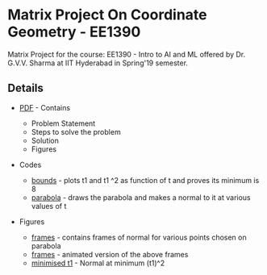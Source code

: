 # Matrix Project On Coordinate Geometry - EE1390

Matrix Project for the course: EE1390 - Intro to AI and ML offered by Dr. G.V.V. Sharma at IIT Hyderabad in Spring'19 semester.

## Details

* [PDF](presentation.pdf) - Contains
  * Problem Statement
  * Steps to solve the problem
  * Solution
  * Figures

* Codes
  * [bounds](codes/DrawBounds.py) - plots t1 and t1 ^2 as function of t and proves its minimum is 8
  * [parabola](codes/DrawParabola.py) - draws the parabola and makes a normal to it at various values of t

* Figures
  * [frames](figures/frames) - contains frames of normal for various points chosen on parabola
  * [frames](figures/output.mp4) - animated version of the above frames
  * [minimised t1](figures/minimization.png) - Normal at minimum (t1)^2
